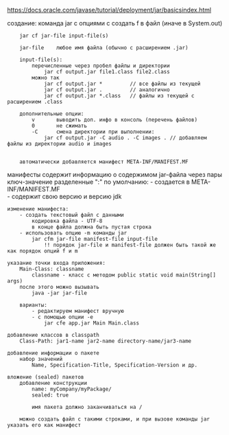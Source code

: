 https://docs.oracle.com/javase/tutorial/deployment/jar/basicsindex.html

создание:
    команда jar с опциями
        с      создать
        f      в файл (иначе в System.out)

        jar cf jar-file input-file(s)

        jar-file    любое имя файла (обычно с расширением .jar)

        input-file(s):
            перечисленные через пробел файлы и директории
                jar cf output.jar file1.clаss file2.class
            можно так 
                jar cf output.jar *         // все файлы из текущей
                jar cf output.jar .         // аналогично
                jar cf output.jar *.class   // файлы из текущей с расширением .class                
    
        дополнительные опции:
            v       выводить доп. инфо в консоль (перечень файлов)
            0       не сжимать 
            -С      смена директории при выполнении:
                jar cf output.jar -C audio . -C images . // добавляем файлы из директории audio и images


        автоматически добавляется манифест META-INF/MANIFEST.MF


манифесты
    содержит информацию о содержимом jar-файла через пары ключ-значение разделенные ":"
    по умолчанию:
        - создается в META-INF/MANIFEST.MF    
        - содержит свою версию и версию jdk

    изменение манифеста:
        - создать текстовый файл с данными
            кодировка файла - UTF-8
            в конце файла должна быть пустая строка
        - использовать опцию -m команды jar
            jar cfm jar-file manifest-file input-file
                !! порядок jar-file и manifest-file должен быть такой же как порядок опций f и m

    указание точки входа приложения:
        Main-Class: classname
            classname - класс с методом public static void main(String[] args)
        после этого можно вызывать
            java -jar jar-file

        варианты:
            - редактируем манифест вручную
            - с помощью опции -e 
                jar cfe app.jar Main Main.class

    добавление классов в classpath
        Class-Path: jar1-name jar2-name directory-name/jar3-name      

    добавление информации о пакете
        набор значений
            Name, Specification-Title, Specification-Version и др.

    вложение (sealed) пакетов    
        добавление конструкции 
            name: myCompany/myPackage/
            sealed: true

            имя пакета должно заканчиваться на /

        можно создать файл с такими строками, и при вызове команды jar указать его как манифест
        